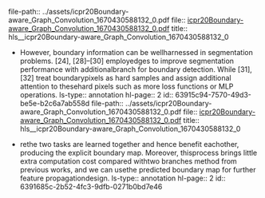 file-path:: ../assets/icpr20Boundary-aware_Graph_Convolution_1670430588132_0.pdf
file:: [icpr20Boundary-aware_Graph_Convolution_1670430588132_0.pdf](../assets/icpr20Boundary-aware_Graph_Convolution_1670430588132_0.pdf)
title:: hls__icpr20Boundary-aware_Graph_Convolution_1670430588132_0

- However, boundary information can be wellharnessed  in  segmentation  problems.  [24],  [28]–[30]  employedges  to  improve  segmentation  performance  with  additionalbranch for boundary detection. While [31], [32] treat boundarypixels as hard samples and assign additional attention to thesehard  pixels  such  as  more  loss  functions  or  MLP  operations.
  ls-type:: annotation
  hl-page:: 2
  id:: 63915c94-7570-49d3-be5e-b2c6a7ab558d
file-path:: ../assets/icpr20Boundary-aware_Graph_Convolution_1670430588132_0.pdf
file:: [icpr20Boundary-aware_Graph_Convolution_1670430588132_0.pdf](../assets/icpr20Boundary-aware_Graph_Convolution_1670430588132_0.pdf)
title:: hls__icpr20Boundary-aware_Graph_Convolution_1670430588132_0

- rethe  two  tasks  are  learned  together  and  hence  benefit  eachother,  producing  the  explicit  boundary  map.  Moreover,  thisprocess  brings  little  extra  computation  cost  compared  withtwo  branches  method  from  previous  works,  and  we  can  usethe  predicted  boundary  map  for  further  feature  propagationdesign.
  ls-type:: annotation
  hl-page:: 2
  id:: 6391685c-2b52-4fc3-9dfb-0271b0bd7e46